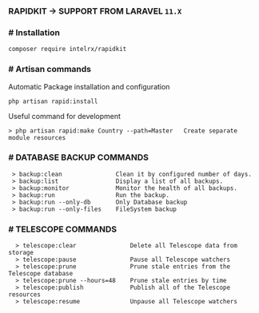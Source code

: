 ### RAPIDKIT -> SUPPORT FROM LARAVEL `11.X`

### # Installation

```
composer require intelrx/rapidkit
```

### # Artisan commands

Automatic Package installation and configuration
```
php artisan rapid:install
```

Useful command for development
```
> php artisan rapid:make Country --path=Master   Create separate module resources
```

### # DATABASE BACKUP COMMANDS
```
 > backup:clean               Clean it by configured number of days.
 > backup:list                Display a list of all backups.
 > backup:monitor             Monitor the health of all backups.
 > backup:run                 Run the backup.
 > backup:run --only-db       Only Database backup
 > backup:run --only-files    FileSystem backup
```

### # TELESCOPE COMMANDS
```
  > telescope:clear               Delete all Telescope data from storage
  > telescope:pause               Pause all Telescope watchers
  > telescope:prune               Prune stale entries from the Telescope database
  > telescope:prune --hours=48    Prune stale entries by time
  > telescope:publish             Publish all of the Telescope resources
  > telescope:resume              Unpause all Telescope watchers
```